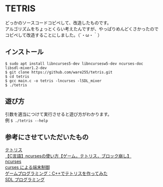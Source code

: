 # TETRIS
どっかのソースコードコピペして、改造したものです。<br>
アルゴリズムをちょっとくらい考えたんですが、やっぱりめんどくさかったのでコピペして改造することにしました。（´・ω・｀）

## インストール
```
$ sudo apt install libncurses5-dev libncursesw5-dev ncurses-doc libsdl-mixer1.2-dev
$ git clone https://github.com/ware255/tetris.git
$ cd tetris
$ gcc main.c -o tetris -lncurses -lSDL_mixer
$ ./tetris
```

## 遊び方
引数を適当につけて実行させると遊び方がわかります。<br>
例 `$ ./tetris --help`

<!--
## 見た目
![](https://~~~.拡張子)
-->

## 参考にさせていただいたもの
[テトリス](https://ja.wikipedia.org/wiki/%E3%83%86%E3%83%88%E3%83%AA%E3%82%B9)<br>
[【C言語】ncursesの使い方【ゲーム，テトリス，ブロック崩し】](https://hiroyukichishiro.com/ncurses-in-c-language/?PageSpeed=noscript)<br>
[ncurses](http://kis-lab.com/serikashiki/man/ncurses.html)<br>
[curses による端末制御](https://www.kushiro-ct.ac.jp/yanagawa/ex-2017/2-game/01.html)<br>
[ゲームプログラミング：C++でテトリスを作ってみた](https://qiita.com/Chomolungma/items/52bd8b133b747cb603e7)<br>
[SDL プログラミング](http://netadm.iss.tokushima-u.ac.jp/soft/dev/SDL.pdf)<br>
